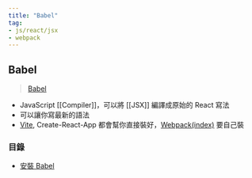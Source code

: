 ```yaml
---
title: "Babel"
tag: 
- js/react/jsx
- webpack
---
```

## Babel
>[Babel](https://babeljs.io/)

- JavaScript [[Compiler]]，可以將 [[JSX]] 編譯成原始的 React 寫法
- 可以讓你寫最新的語法
- [Vite](Vite.md), Create-React-App 都會幫你直接裝好，[Webpack(index)](Webpack(index).md) 要自己裝

### 目錄
- [安裝 Babel](安裝%20Babel.md)

